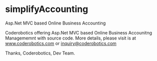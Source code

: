 # simplifyAccounting
Asp.Net MVC based Online Business Accounting 

Coderobotics offering Asp.Net MVC based Online Business Accounitng Managememnt with source code.
More details, please visit is at www.coderobotics.com or inquiry@coderobotics.com

Thanks,
Coderobotics, Dev Team.
